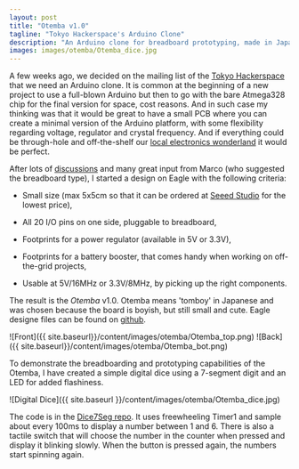 ```yaml
---
layout: post
title: "Otemba v1.0"
tagline: "Tokyo Hackerspace's Arduino Clone"
description: "An Arduino clone for breadboard prototyping, made in Japan."
images: images/otemba/Otemba_dice.jpg
---
```


A few weeks ago, we decided on the mailing list of the [Tokyo Hackerspace](http://www.tokyohackerspace.org) that we need an Arduino clone.
It is common at the beginning of a new project to use a full-blown Arduino but then to go with the bare Atmega328 chip for the final version for space, cost reasons.
And in such case my thinking was that it would be great to have a small PCB where you can create a minimal version of the Arduino platform, with some flexibility
regarding voltage, regulator and crystal frequency. And if everything could be through-hole and off-the-shelf our [local electronics wonderland](http://www.akizukidenshi.com/)
it would be perfect.

After lots of [discussions](https://groups.google.com/d/topic/tokyohackerspace/dlDaHFsToPs/discussion) and many great input from Marco (who suggested the breadboard type),
I started a design on Eagle with the following criteria:

* Small size (max 5x5cm so that it can be ordered at [Seeed Studio](http://www.seeedstudio.com/) for the lowest price),

* All 20 I/O pins on one side, pluggable to breadboard,

* Footprints for a power regulator (available in 5V or 3.3V),

* Footprints for a battery booster, that comes handy when working on off-the-grid projects,

* Usable at 5V/16MHz or 3.3V/8MHz, by picking up the right components.

The result is the _Otemba_ v1.0. Otemba means 'tomboy' in Japanese and was chosen because the board is boyish, but still small and cute. Eagle designe files can be found on [github](https://github.com/TokyoHackerspace/Otemba).

![Front]({{ site.baseurl}}/content/images/otemba/Otemba_top.png)
![Back]({{ site.baseurl}}/content/images/otemba/Otemba_bot.png)

To demonstrate the breadboarding and prototyping capabilities of the Otemba, I have created a simple digital dice using a 7-segment digit and an LED for added flashiness.

![Digital Dice]({{ site.baseurl }}/content/images/otemba/Otemba_dice.jpg)

The code is in the [Dice7Seg repo](https://github.com/TokyoHackerspace/Dice7Seg). It uses freewheeling Timer1 and sample about every 100ms to display a number between 1 and 6. There is also a tactile switch that will choose the number in the counter when pressed and display it blinking slowly. When the button is pressed again, the numbers start spinning again.
